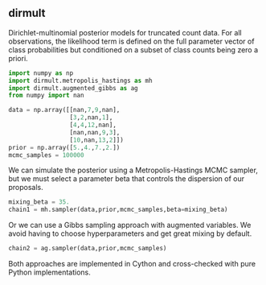 dirmult
---------------------
Dirichlet-multinomial posterior models for truncated count data. For all observations, the likelihood term is defined on the full parameter vector of class probabilities but conditioned on a subset of class counts being zero a priori.
```python
import numpy as np
import dirmult.metropolis_hastings as mh
import dirmult.augmented_gibbs as ag
from numpy import nan

data = np.array([[nan,7,9,nan],
                 [3,2,nan,1],
                 [4,4,12,nan],
                 [nan,nan,9,3],
                 [10,nan,13,2]])
prior = np.array([5.,4.,7.,2.])
mcmc_samples = 100000
```
We can simulate the posterior using a Metropolis-Hastings MCMC sampler, but we must select a parameter beta that controls the dispersion of our proposals.
```python
mixing_beta = 35.
chain1 = mh.sampler(data,prior,mcmc_samples,beta=mixing_beta)
```
Or we can use a Gibbs sampling approach with augmented variables. We avoid having to choose hyperparameters and get great mixing by default. 
```python
chain2 = ag.sampler(data,prior,mcmc_samples)
```
Both approaches are implemented in Cython and cross-checked with pure Python implementations.
